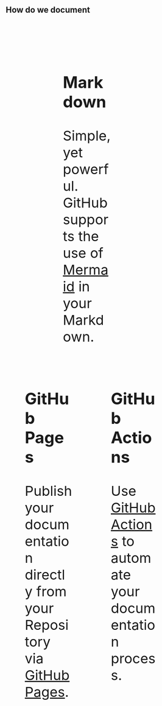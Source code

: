 ## How do we document

<br><br><br>

<div>
<div style="text-align: left; font-size: 36px; float: left; width: 25%; padding: 10px 50px 10px 50px; margin-left: 100px;">
<h3>Markdown</h3>

Simple, yet powerful. GitHub supports the use of <a href="https://github.blog/2022-02-14-include-diagrams-markdown-files-mermaid/" target="_blank">Mermaid</a>
in your Markdown.
</div>
<div style="text-align: left; font-size: 36px; float: left; width: 25%; padding: 10px 50px 10px 50px;">
<h3>GitHub Pages</h3>
Publish your documentation directly from your Repository via <a href="https://pages.github.com/" target="_blank">GitHub Pages</a>.

</div>
<div style="text-align: left; font-size: 36px; float: left; width: 25%; padding: 10px 50px 10px 50px;">
<h3>GitHub Actions</h3>
Use <a href="https://docs.github.com/en/actions/" target="_blank">GitHub Actions</a> to automate your documentation process.

<br><br><br><br>
</div>
</div>
